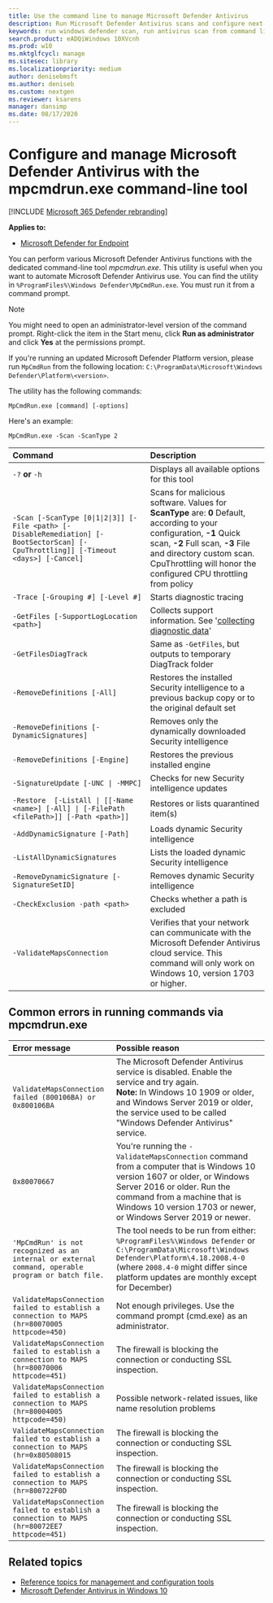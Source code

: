 ```yaml
---
title: Use the command line to manage Microsoft Defender Antivirus
description: Run Microsoft Defender Antivirus scans and configure next-generation protection with a dedicated command-line utility.
keywords: run windows defender scan, run antivirus scan from command line, run windows defender scan from command line, mpcmdrun, defender
search.product: eADQiWindows 10XVcnh
ms.prod: w10
ms.mktglfcycl: manage
ms.sitesec: library
ms.localizationpriority: medium
author: denisebmsft
ms.author: deniseb
ms.custom: nextgen
ms.reviewer: ksarens 
manager: dansimp
ms.date: 08/17/2020
---
```


# Configure and manage Microsoft Defender Antivirus with the mpcmdrun.exe command-line tool

[!INCLUDE [Microsoft 365 Defender rebranding](../../includes/microsoft-defender.md)]


**Applies to:**

- [Microsoft Defender for Endpoint](https://go.microsoft.com/fwlink/p/?linkid=2146631)

You can perform various Microsoft Defender Antivirus functions with the dedicated command-line tool *mpcmdrun.exe*. This utility is useful when you want to automate Microsoft Defender Antivirus use. You can find the utility in `%ProgramFiles%\Windows Defender\MpCmdRun.exe`. You must run it from a command prompt.

> [!NOTE]
> You might need to open an administrator-level version of the command prompt. Right-click the item in the Start menu, click **Run as administrator** and click **Yes** at the permissions prompt.
>
> If you're running an updated Microsoft Defender Platform version, please run `MpCmdRun` from the following location: `C:\ProgramData\Microsoft\Windows Defender\Platform\<version>`.

The utility has the following commands:

```console
MpCmdRun.exe [command] [-options]
```
Here's an example:

```console
MpCmdRun.exe -Scan -ScanType 2
``` 

| Command  | Description   |
|:----|:----|
| `-?` **or** `-h`   | Displays all available options for this tool |
| `-Scan [-ScanType [0\|1\|2\|3]] [-File <path> [-DisableRemediation] [-BootSectorScan] [-CpuThrottling]] [-Timeout <days>] [-Cancel]` | Scans for malicious software. Values for **ScanType** are: **0** Default, according to your configuration, **-1** Quick scan, **-2** Full scan, **-3** File and directory custom scan.  CpuThrottling will honor the configured CPU throttling from policy |
| `-Trace [-Grouping #] [-Level #]` | Starts diagnostic tracing |
| `-GetFiles [-SupportLogLocation <path>]` | Collects support information. See '[collecting diagnostic data](collect-diagnostic-data.md)'  |
| `-GetFilesDiagTrack`  | Same as `-GetFiles`, but outputs to temporary DiagTrack folder |
| `-RemoveDefinitions [-All]` | Restores the installed Security intelligence to a previous backup copy or to the original default set |
| `-RemoveDefinitions [-DynamicSignatures]` | Removes only the dynamically downloaded Security intelligence |
| `-RemoveDefinitions [-Engine]` | Restores the previous installed engine |
| `-SignatureUpdate [-UNC \| -MMPC]` | Checks for new Security intelligence updates |
| `-Restore  [-ListAll \| [[-Name <name>] [-All] \| [-FilePath <filePath>]] [-Path <path>]]` | Restores or lists quarantined item(s) |
| `-AddDynamicSignature [-Path]` | Loads dynamic Security intelligence |
| `-ListAllDynamicSignatures` | Lists the loaded dynamic Security intelligence |
| `-RemoveDynamicSignature [-SignatureSetID]` | Removes dynamic Security intelligence |
| `-CheckExclusion -path <path>` | Checks whether a path is excluded |
| `-ValidateMapsConnection` | Verifies that your network can communicate with the Microsoft Defender Antivirus cloud service. This command will only work on Windows 10, version 1703 or higher.|


## Common errors in running commands via mpcmdrun.exe 

|Error message | Possible reason
|:----|:----|
| `ValidateMapsConnection failed (800106BA) or 0x800106BA` | The Microsoft Defender Antivirus service is disabled. Enable the service and try again. <br> 	**Note:**  In Windows 10 1909 or older, and Windows Server 2019 or older, the service used to be called "Windows Defender Antivirus" service.|
| `0x80070667` | You're running the `-ValidateMapsConnection` command from a computer that is Windows 10 version 1607 or older, or Windows Server 2016 or older. Run the command from a machine that is Windows 10 version 1703 or newer, or Windows Server 2019 or newer.|
| `'MpCmdRun' is not recognized as an internal or external command, operable program or batch file.` | The tool needs to be run from either: `%ProgramFiles%\Windows Defender` or `C:\ProgramData\Microsoft\Windows Defender\Platform\4.18.2008.4-0` (where `2008.4-0` might differ since platform updates are monthly except for December)|
| `ValidateMapsConnection failed to establish a connection to MAPS (hr=80070005 httpcode=450)` | Not enough privileges. Use the command prompt (cmd.exe) as an administrator.|
| `ValidateMapsConnection failed to establish a connection to MAPS (hr=80070006 httpcode=451)` | The firewall is blocking the connection or conducting SSL inspection. |
| `ValidateMapsConnection failed to establish a connection to MAPS (hr=80004005 httpcode=450)` | Possible network-related issues, like name resolution problems|
| `ValidateMapsConnection failed to establish a connection to MAPS (hr=0x80508015` | The firewall is blocking the connection or conducting SSL inspection. |
| `ValidateMapsConnection failed to establish a connection to MAPS (hr=800722F0D` | The firewall is blocking the connection or conducting SSL inspection. |
| `ValidateMapsConnection failed to establish a connection to MAPS (hr=80072EE7 httpcode=451)` | The firewall is blocking the connection or conducting SSL inspection. |

## Related topics

- [Reference topics for management and configuration tools](configuration-management-reference-microsoft-defender-antivirus.md)
- [Microsoft Defender Antivirus in Windows 10](microsoft-defender-antivirus-in-windows-10.md)
